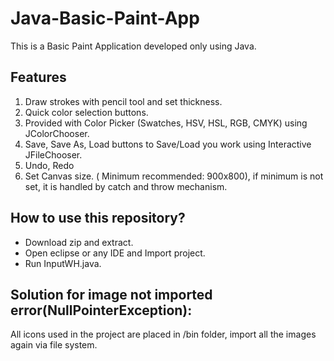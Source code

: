 # Java-Basic-Paint-App

This is a Basic Paint Application developed only using Java.

## Features

1. Draw strokes with pencil tool and set thickness.
2. Quick color selection buttons.
3. Provided with Color Picker (Swatches, HSV, HSL, RGB, CMYK) using JColorChooser.
4. Save, Save As, Load buttons to Save/Load you work using Interactive JFileChooser.
5. Undo, Redo
6. Set Canvas size. ( Minimum recommended: 900x800), if minimum is not set, it is handled by catch and throw mechanism.



## How to use this repository?

* Download zip and extract.
* Open eclipse or any IDE and Import project.
* Run InputWH.java.

## Solution for image not imported error(NullPointerException):

All icons used in the project are placed in /bin folder, import all the images again via file system.

